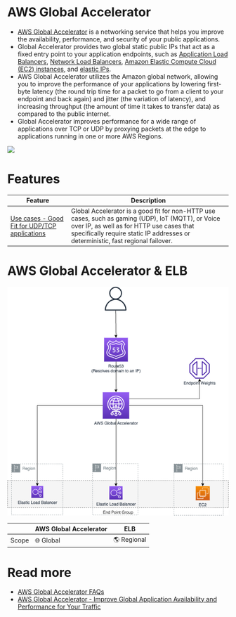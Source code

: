 # AWS Global Accelerator
- [AWS Global Accelerator](https://aws.amazon.com/global-accelerator/) is a networking service that helps you improve the availability, performance, and security of your public applications. 
- Global Accelerator provides two global static public IPs that act as a fixed entry point to your application endpoints, such as [Application Load Balancers](../2_ApplicationNetworking/ElasticLoadBalancer/Readme.md), [Network Load Balancers](../2_ApplicationNetworking/ElasticLoadBalancer/Readme.md), [Amazon Elastic Compute Cloud (EC2) instances](../../3_ComputeServices/AmazonEC2/Readme.md), and [elastic IPs](../../3_ComputeServices/AmazonEC2/ElasticIP.md).
- AWS Global Accelerator utilizes the Amazon global network, allowing you to improve the performance of your applications by lowering first-byte latency (the round trip time for a packet to go from a client to your endpoint and back again) and jitter (the variation of latency), and increasing throughput (the amount of time it takes to transfer data) as compared to the public internet.
- Global Accelerator improves performance for a wide range of applications over TCP or UDP by proxying packets at the edge to applications running in one or more AWS Regions. 

![](https://d1.awsstatic.com/product-page-diagram_AWS-Global-Accelerator%402x.dd86ff5885ab5035037ad065d54120f8c44183fa.png)

# Features

| Feature                                                                                                                                           | Description                                                                                                                                                                                                                        |
|---------------------------------------------------------------------------------------------------------------------------------------------------|------------------------------------------------------------------------------------------------------------------------------------------------------------------------------------------------------------------------------------|
| [Use cases - Good Fit for UDP/TCP applications](https://docs.aws.amazon.com/global-accelerator/latest/dg/introduction-benefits-of-migrating.html) | Global Accelerator is a good fit for non-HTTP use cases, such as gaming (UDP), IoT (MQTT), or Voice over IP, as well as for HTTP use cases that specifically require static IP addresses or deterministic, fast regional failover. |

# AWS Global Accelerator & ELB

![](assets/AWSGlobalAccelerator.png)

|       | AWS Global Accelerator        | ELB                       |
|-------|-------------------------------|---------------------------|
| Scope | :globe_with_meridians: Global | :earth_americas: Regional |

# Read more
- [AWS Global Accelerator FAQs](https://aws.amazon.com/global-accelerator/faqs/)
- [AWS Global Accelerator - Improve Global Application Availability and Performance for Your Traffic](https://www.youtube.com/watch?v=Docl4julOQw)